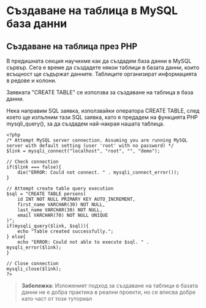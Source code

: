 # Създаване на таблица в MySQL база данни
## Създаване на таблица през PHP
В предишната секция научихме как да създадем база данни в MySQL сървър. Сега е време да създадете някои таблици в базата данни, които всъщност ще съдържат данните. Таблиците организират информацията в редове и колони.

Заявката "CREATE TABLE" се използва за създаване на таблица в база данни.

Нека направим SQL заявка, използвайки оператора CREATE TABLE, след което ще изпълним тази SQL заявка, като я предадем на функцията PHP mysqli_query(), за да създадем най-накрая нашата таблица.
```
<?php
/* Attempt MySQL server connection. Assuming you are running MySQL
server with default setting (user 'root' with no password) */
$link = mysqli_connect("localhost", "root", "", "demo");
 
// Check connection
if($link === false){
    die("ERROR: Could not connect. " . mysqli_connect_error());
}
 
// Attempt create table query execution
$sql = "CREATE TABLE persons(
    id INT NOT NULL PRIMARY KEY AUTO_INCREMENT,
    first_name VARCHAR(30) NOT NULL,
    last_name VARCHAR(30) NOT NULL,
    email VARCHAR(70) NOT NULL UNIQUE
)";
if(mysqli_query($link, $sql)){
    echo "Table created successfully.";
} else{
    echo "ERROR: Could not able to execute $sql. " . mysqli_error($link);
}
 
// Close connection
mysqli_close($link);
?>
```

> **Забележка**: Изложеният подход за създаване на таблици в базата данни не е добра практика в реални проекти, но се вписва добре като част от този туториал